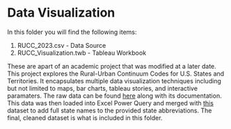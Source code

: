 # Data Visualization

In this folder you will find the following items:
1. RUCC_2023.csv - Data Source
2. RUCC_Visualization.twb - Tableau Workbook

These are apart of an academic project that was modified at a later date. This project explores the Rural-Urban Continuum Codes for U.S. States and Territories. It encapsulates multiple data visualization techniques including but not limited to maps, bar charts, tableau stories, and interactive paramaters. The raw data can be found [here](https://www.ers.usda.gov/data-products/rural-urban-continuum-codes/) along with its documentation. This data was then loaded into Excel Power Query and merged with [this](https://github.com/jasonong/List-of-US-States/blob/master/states.csv) dataset to add full state names to the provided state abbreviations. The final, cleaned dataset is what is included in this folder. 
